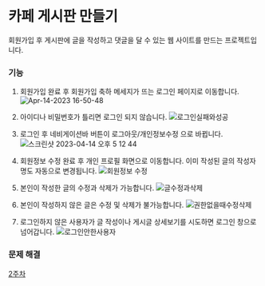 # 카페 게시판 만들기

회원가입 후 게시판에 글을 작성하고 댓글을 달 수 있는 웹 사이트를 만드는 프로젝트입니다. 

### 기능
1. 회원가입 완료 후 회원가입 축하 메세지가 뜨는 로그인 페이지로 이동합니다.
![Apr-14-2023 16-50-48](https://user-images.githubusercontent.com/121915790/232046778-0d00ee84-0ef3-484d-80b7-dce84d06c6fd.gif)

2. 아이디나 비밀번호가 틀리면 로그인 되지 않습니다.
![로그인실패와성공](https://user-images.githubusercontent.com/121915790/232046838-8697e3cb-fd50-4d93-be35-6241deb114b9.gif)

3. 로그인 후 네비게이션바 버튼이 로그아웃/개인정보수정 으로 바뀝니다.
![스크린샷 2023-04-14 오후 5 12 44](https://user-images.githubusercontent.com/121915790/232046882-63462ef3-f42c-443b-804e-330e0f8ab63d.jpg)

4. 회원정보 수정 완료 후 개인 프로필 화면으로 이동합니다. 이미 작성된 글의 작성자명도 자동으로 변경됩니다. 
![회원정보 수정](https://user-images.githubusercontent.com/121915790/232047029-c1457a15-3053-4215-bbaa-3c81d80b90c2.gif)

5. 본인이 작성한 글의 수정과 삭제가 가능합니다.
![글수정과삭제](https://user-images.githubusercontent.com/121915790/232047090-1030d809-0113-440d-b89d-2c06ae0914bc.gif)

6. 본인이 작성하지 않은 글은 수정 및 삭제가 불가능합니다. 
![권한없을때수정삭제](https://user-images.githubusercontent.com/121915790/232047124-510335d0-c6e8-4190-9a33-392840f28049.gif)

7. 로그인하지 않은 사용자가 글 작성이나 게시글 상세보기를 시도하면 로그인 창으로 넘어갑니다.
![로그인안한사용자](https://user-images.githubusercontent.com/121915790/232047166-0573a23e-c0ee-4150-99cd-a4a1747ed457.gif)

### 문제 해결
[2주차](https://velog.io/@he2joo/%EC%B9%B4%ED%8E%98%EB%AF%B8%EC%85%98-2%EC%A3%BC%EC%B0%A8)

